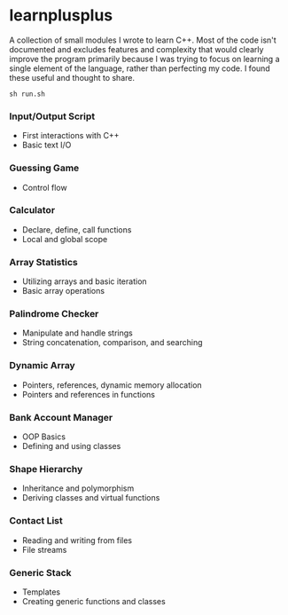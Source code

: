 # learnplusplus

A collection of small modules I wrote to learn C++. Most of the code isn't documented and excludes features and complexity that would clearly improve the program primarily because I was trying to focus on learning a single element of the language, rather than perfecting my code. I found these useful and thought to share.

```
sh run.sh
```

### Input/Output Script

- First interactions with C++
- Basic text I/O

### Guessing Game

- Control flow

### Calculator

- Declare, define, call functions
- Local and global scope

### Array Statistics

- Utilizing arrays and basic iteration
- Basic array operations

### Palindrome Checker

- Manipulate and handle strings
- String concatenation, comparison, and searching

### Dynamic Array

- Pointers, references, dynamic memory allocation
- Pointers and references in functions

### Bank Account Manager

- OOP Basics
- Defining and using classes

### Shape Hierarchy

- Inheritance and polymorphism
- Deriving classes and virtual functions

### Contact List

- Reading and writing from files
- File streams

### Generic Stack

- Templates
- Creating generic functions and classes
